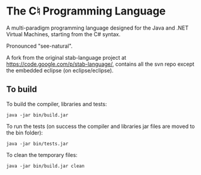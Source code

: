 The C♮ Programming Language
===========================

A multi-paradigm programming language designed for the Java and .NET Virtual Machines, starting from the C# syntax. 

Pronounced "see-natural".

A fork from the original stab-language project at https://code.google.com/p/stab-language/, contains all the svn repo except the embedded eclipse (on eclipse/eclipse).

To build
--------

To build the compiler, libraries and tests:

	java -jar bin/build.jar
	
To run the tests (on success the compiler and libraries jar files are moved to the bin folder):

	java -jar bin/tests.jar
	
To clean the temporary files:

	java -jar bin/build.jar clean
